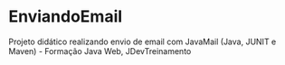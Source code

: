# EnviandoEmail
Projeto didático realizando envio de email com JavaMail (Java,  JUNIT e Maven) - Formação Java Web, JDevTreinamento
